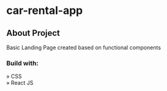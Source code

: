# car-rental-app

<h2>About Project</h2>
<p>Basic Landing Page created based on functional components</p>

<h3>Build with:</h3>

» CSS <br>
» React JS
